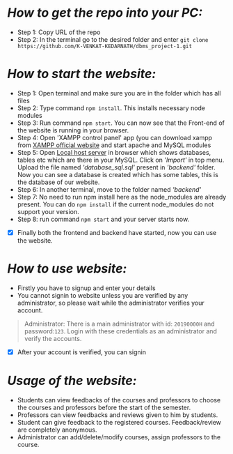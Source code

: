 # *How to get the repo into your PC:*
* Step 1: Copy URL of the repo
* Step 2: In the terminal go to the desired folder and enter `git clone https://github.com/K-VENKAT-KEDARNATH/dbms_project-1.git`

# *How to start the website:*
  * Step 1: Open terminal and make sure you are in the folder which has all files
  * Step 2: Type command `npm install`. This installs necessary node modules
  * Step 3: Run command `npm start`. You can now see that the Front-end of the website is running in your browser.
  * Step 4: Open 'XAMPP control panel' app (you can download xampp from [XAMPP official website](https://www.apachefriends.org/download.html) and start apache and MySQL modules
  * Step 5: Open [Local host server](http://localhost/phpmyadmin/index.php?) in browser which shows databases, tables etc which are there in your MySQL. Click on *'Import'* in top menu. Upload the file named *'database_sql.sql'* present in *'backend'* folder. Now you can see a database is created which has some tables, this is the database of our website.
  * Step 6: In another terminal, move to the folder named *'backend'*
  * Step 7: No need to run npm install here as the node_modules are already present. You can do `npm install` if the current node_modules do not support your version.
  * Step 8: run command `npm start` and your server starts now.
   - [x] Finally both the frontend and backend have started, now you can use the website.
  
# *How to use website:*
  * Firstly you have to signup and enter your details
  * You cannot signin to website unless you are verified by any administrator, so please wait while the administrator verifies your account.
> Administrator: There is a main administrator with id: `20190000H` and password:`123`. Login with these credentials as an administrator and verify the accounts.
  
  - [x] After your account is verified, you can signin
  

# *Usage of the website:*
  * Students can view feedbacks of the courses and professors to choose the courses and professors before the start of the semester.
  * Professors can view feedbacks and reviews given to him by students.
  * Student can give feedback to the registered courses. Feedback/review are completely anonymous.
  * Administrator can add/delete/modify courses, assign professors to the course.
